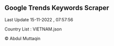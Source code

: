 

## Google Trends Keywords Scraper 
 
Last Update 15-11-2022 , 07:57:56

Country List :
VIETNAM.json



© Abdul Muttaqin 
